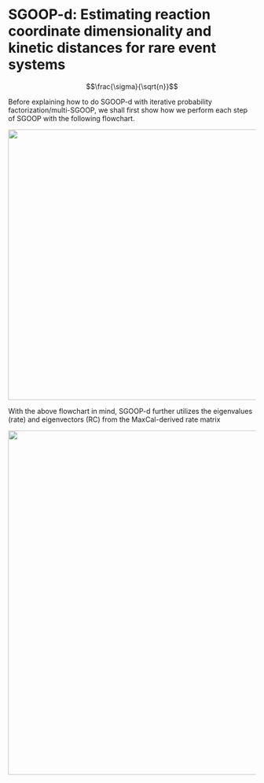 # SGOOP-d: Estimating reaction coordinate dimensionality and kinetic distances for rare event systems

```math
\frac{\sigma}{\sqrt{n}}
```

Before explaining how to do SGOOP-d with iterative probability factorization/multi-SGOOP, we shall first show how we perform each step of SGOOP with the following flowchart.


<img src="https://user-images.githubusercontent.com/22850008/115948672-6ec29a00-a49d-11eb-81e2-1935b6d40ff9.png" width="550">

With the above flowchart in mind, SGOOP-d further utilizes the eigenvalues (rate) and eigenvectors (RC) from the MaxCal-derived rate matrix

<img src="https://user-images.githubusercontent.com/22850008/115948744-ff00df00-a49d-11eb-8953-3141ae008dcc.png" width="700">
